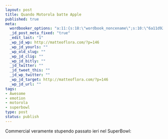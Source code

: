 ```yaml
--- 
layout: post
title: Quando Motorola batte Apple
published: true
meta: 
  wordbooker_options: "a:11:{s:18:\"wordbook_noncename\";s:10:\"6a11d92622\";s:18:\"wordbook_page_post\";s:15:\"131388540210117\";s:18:\"wordbook_orandpage\";s:1:\"2\";s:23:\"wordbook_default_author\";s:1:\"1\";s:23:\"wordbook_extract_length\";s:3:\"256\";s:19:\"wordbook_actionlink\";s:3:\"200\";s:26:\"wordbooker_publish_default\";s:2:\"on\";s:18:\"wordbook_attribute\";s:8:\"BlogPost\";s:24:\"wordbooker_status_update\";s:2:\"on\";s:29:\"wordbooker_status_update_text\";s:26:\": Post :  %title% - %link%\";s:20:\"wordbook_comment_get\";s:2:\"on\";}"
  _jd_post_meta_fixed: "true"
  _edit_last: "1"
  _wp_jd_wp: http://matteoflora.com/?p=146
  _wp_jd_yourls: ""
  _wp_old_slug: ""
  _wp_jd_clig: ""
  _wp_jd_bitly: ""
  _jd_twitter: ""
  _jd_tweet_this: ""
  _jd_wp_twitter: ""
  _wp_jd_target: http://matteoflora.com/?p=146
  _wp_jd_url: ""
tags: 
- Awesome
- emotion
- motorola
- superbowl
type: post
status: publish
---
```

Commercial veramente stupendo passato ieri nel SuperBowl:

<object width="640" height="385"><param name="movie" value="http://www.youtube-nocookie.com/v/8BPFODsob1I?fs=1&amp;hl=it_IT&amp;hd=1"></param><param name="allowFullScreen" value="true"></param><param name="allowscriptaccess" value="always"></param><embed src="http://www.youtube-nocookie.com/v/8BPFODsob1I?fs=1&amp;hl=it_IT&amp;hd=1" type="application/x-shockwave-flash" allowscriptaccess="always" allowfullscreen="true" width="640" height="385"></embed></object>
